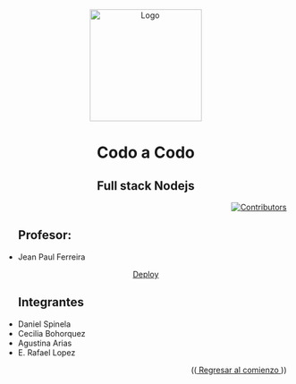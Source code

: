 <a name="readme-top"></a>
<br/>
<div align="center">

  <a href="https://github.com/Codo-a-Codo-Grupo-8">
    <img src="https://avatars.githubusercontent.com/u/169118228?s=200&v=4" alt="Logo" width="200" height="200">
  </a>
  <div>
  <h1  align="center">Codo a Codo </h1>
  <h2>Full stack Nodejs</h2>
</div>
 <div align="right">

  [![Contributors][contributors-shield]][contributors-url]

</div> 
  <div align="left">
   <ul><h2>Profesor: </h2>
    <li> Jean Paul Ferreira </li>
 </ul>
  
</div>
<div align="center">
  <a href="https://codo-a-codo-grupo-8.github.io/tp-1-html-js/">Deploy</a>
<div>
<div align="left">
  <ul><h2>Integrantes</h2>
    <li> Daniel Spinela</li>
    <li> Cecilia Bohorquez</li>
    <li> Agustina Arias </li>
    <li> E. Rafael Lopez  </li>    
 </ul>
</div>  
<p align="right">((<a href="#readme-top"> Regresar al comienzo </a>))</p>
<!--enlaces-->

[contributors-shield]: https://img.shields.io/badge/Contribuidores-11-orange?style=for-the-badge&logo=appveyor

[contributors-url]: https://github.com/Codo-a-Codo-Grupo-8/tp-1-html-js/graphs/contributors
